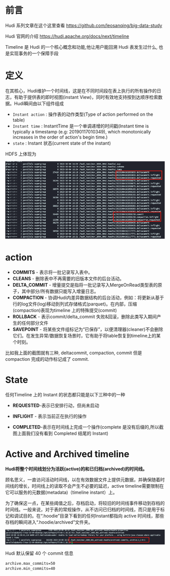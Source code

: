 # 前言

Hudi 系列文章在这个这里查看 https://github.com/leosanqing/big-data-study

Hudi 官网的介绍 https://hudi.apache.org/docs/next/timeline

Timeline 是 Hudi 的一个核心概念和功能,他让用户能回溯 Hudi 表发生过什么, 也是实现事务的一个保障手段



# 定义

在其核心，Hudi维护一个时间线，这是在不同时间段在表上执行的所有操作的日志，有助于提供表的即时视图(instant View)，同时有效地支持按到达顺序检索数据。Hudi瞬间由以下组件组成 

- `Instant action` : 操作表的动作类型(Type of action performed on the table)
- `Instant time` : InstantTime 是一个单调递增的时间戳(Instant time is typically a timestamp (e.g: 20190117010349), which monotonically increases in the order of action's begin time.)
- `state` : Instant 状态(current state of the instant)

HDFS 上体现为

![image-20231009144049226](./img/image-20231009144049226.png)

# action

- **COMMITS** - 表示将一批记录写入表中。
- **CLEANS** - 删除表中不再需要的旧版本文件的后台活动。
- **DELTA_COMMIT** - 增量提交是指将一批记录写入MergeOnRead类型表的原子，其中部分/所有数据只能写入增量日志。
- **COMPACTION** - 协调Hudi内差异数据结构的后台活动，例如：将更新从基于行的log文件(log)移动到列式存储格式(parquet)。在内部，压缩(compaction)表现为timeline 上的特殊提交(commit)
- **ROLLBACK** - 表示commit/delta_commit 失败&回滚，删除此类写入期间产生的任何部分文件
- **SAVEPOINT** - 将某些文件组标记为“已保存”，以便清理器(cleaner)不会删除它们。在发生异常/数据恢复场景时，它有助于将table恢复到timeline上的某个时刻。

比如我上面的截图就有三种, deltacommit, compaction, commit 但是 compaction 完成的动作标记成了 commit.



# State

任何Timeline 上的 Instant 的状态都只能是以下三种中的一种

- **REQUESTED**-表示已安排行动，但尚未启动

- **INFLIGHT** - 表示当前正在执行的操作

- **COMPLETED**-表示在时间线上完成一个操作(complete 是没有后缀的,所以截图上面我们没有看到 Completed 结尾的 Instant)



# Active and Archived timeline

**Hudi将整个时间线划分为活跃(active)的和已归档(archived)的时间线。**

顾名思义，一直访问活动时间线，以在有效数据文件上提供元数据，并确保随着时间线的增长，时间线上的读取不会产生不必要的延迟，active timeline需要限制在它可以服务的元数据(metadata)（timeline instant）上。

为了确保这一点，在某些阈值之后，存档启动，将较旧的时间线事件移动到存档的时间线。一般来说，对于表的常规操作，从不访问已归档的时间线，而只是用于标记和调试目的。在“.hoodie”目录下看到的任何Instant都指向 active 时间线，那些存档的瞬间进入“.hoodie/archived”文件夹。

![image-20231009164010681](./img/image-20231009164010681.png)

Hudi 默认保留 40 个 commit 信息

```properties
archive.max_commits=50
archive.min_commits=40
```

